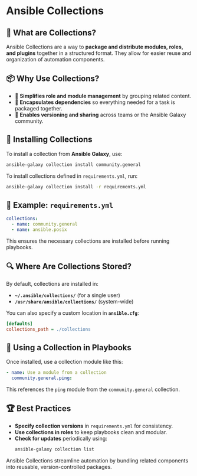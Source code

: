 # Ansible Collections

## 📌 What are Collections?
Ansible Collections are a way to **package and distribute modules, roles, and plugins** together in a structured format. They allow for easier reuse and organization of automation components.

## 📦 Why Use Collections?
- 🚀 **Simplifies role and module management** by grouping related content.
- 📂 **Encapsulates dependencies** so everything needed for a task is packaged together.
- 🔄 **Enables versioning and sharing** across teams or the Ansible Galaxy community.

## 🔧 Installing Collections
To install a collection from **Ansible Galaxy**, use:
```bash
ansible-galaxy collection install community.general
```
To install collections defined in `requirements.yml`, run:
```bash
ansible-galaxy collection install -r requirements.yml
```

## 📄 Example: `requirements.yml`
```yaml
collections:
  - name: community.general
  - name: ansible.posix
```
This ensures the necessary collections are installed before running playbooks.

## 🔍 Where Are Collections Stored?
By default, collections are installed in:
- **`~/.ansible/collections/`** (for a single user)
- **`/usr/share/ansible/collections/`** (system-wide)

You can also specify a custom location in **`ansible.cfg`**:
```ini
[defaults]
collections_path = ./collections
```

## 🚀 Using a Collection in Playbooks
Once installed, use a collection module like this:
```yaml
- name: Use a module from a collection
  community.general.ping:
```
This references the `ping` module from the `community.general` collection.

## 🏆 Best Practices
- **Specify collection versions** in `requirements.yml` for consistency.
- **Use collections in roles** to keep playbooks clean and modular.
- **Check for updates** periodically using:
  ```bash
  ansible-galaxy collection list
  ```

Ansible Collections streamline automation by bundling related components into reusable, version-controlled packages.

